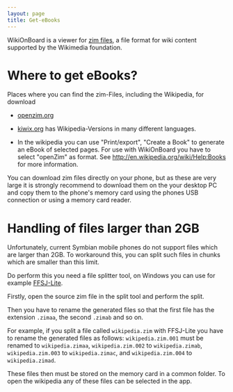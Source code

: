 ```yaml
---
layout: page
title: Get-eBooks
---
```


WikiOnBoard is a viewer for [zim files](http://openzim.org), a file format for wiki content supported by the Wikimedia 
foundation. 

# Where to get eBooks?
Places where you can find the zim-Files, including the Wikipedia, for download

* [openzim.org](http://openzim.org/ZIM_File_Archive)

* [kiwix.org](http://kiwix.org) has Wikipedia-Versions in many different languages. 

* In the wikipedia you can use "Print/export", "Create a Book" to generate an eBook of selected pages. For use with WikiOnBoard you have to select "openZim" as format. See http://en.wikipedia.org/wiki/Help:Books for more information.

You can download zim files directly on your phone, but as these are very large it is strongly recommend to download them on the your desktop PC and copy  them to the phone's memory card using the phones USB connection or using a memory card reader.

# Handling of files larger than 2GB 

Unfortunately, current Symbian mobile phones do not support files which are larger than 2GB. To workaround this, you can split such files in chunks which are smaller than this limit. 

Do perform this you need a file splitter tool, on Windows you can use for example [FFSJ-Lite](http://www.jaist.ac.jp/~hoangle/filesj/).

Firstly, open the source zim file in the split tool and perform the split. 

Then you have to rename the generated files so that the first file has the extension `.zimaa`, the second `.zimab` and so on.

For example, if you split a file called `wikipedia.zim` with FFSJ-Lite you have to rename the generated files as follows: `wikipedia.zim.001` must be renamed to `wikipedia.zimaa`, `wikipedia.zim.002` to `wikipedia.zimab`, `wikipedia.zim.003` to `wikipedia.zimac`, and `wikipedia.zim.004` to `wikipedia.zimad`.

These files then must be stored on the memory card in a common folder. To open the wikipedia any of these files can be selected in the app. 
